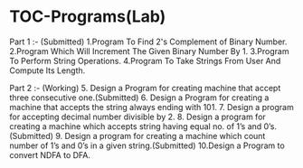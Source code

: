 # TOC-Programs(Lab)
Part 1 :- (Submitted)
1.Program To Find 2's Complement of Binary Number.
2.Program Which Will Increment The Given Binary Number By 1.
3.Program To Perform String Operations.
4.Program To Take Strings From User And Compute Its Length.

Part 2 :- (Working)
5. Design a Program for creating machine that accept three consecutive one.(Submitted)
6. Design a Program for creating a machine that accepts the string always ending with 101.
7. Design a program for accepting decimal number divisible by 2. 
8. Design a program for creating a machine which accepts string having equal no. of 1’s and 0’s.(Submitted) 
9. Design a program for creating a machine which count number of 1’s and 0’s in a given string.(Submitted) 
10.Design a Program to convert NDFA to DFA.
